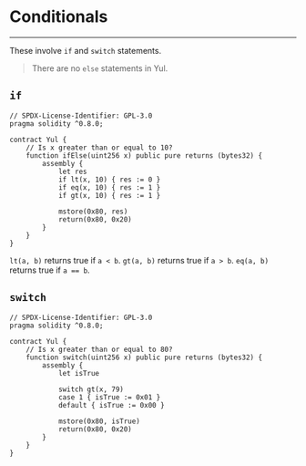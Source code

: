 # Conditionals

---

These involve `if` and `switch` statements.

> There are no `else` statements in Yul.

## `if`

```solidity
// SPDX-License-Identifier: GPL-3.0
pragma solidity ^0.8.0;

contract Yul {
    // Is x greater than or equal to 10?
    function ifElse(uint256 x) public pure returns (bytes32) {
        assembly {
            let res
            if lt(x, 10) { res := 0 }
            if eq(x, 10) { res := 1 }
            if gt(x, 10) { res := 1 }
            
            mstore(0x80, res)
            return(0x80, 0x20)
        }
    }
}
```

`lt(a, b)` returns true if `a < b`. `gt(a, b)` returns true if `a > b`. `eq(a, b)` returns true if `a == b`.

## `switch`

```solidity
// SPDX-License-Identifier: GPL-3.0
pragma solidity ^0.8.0;

contract Yul {
    // Is x greater than or equal to 80?
    function switch(uint256 x) public pure returns (bytes32) {
        assembly {
            let isTrue
            
            switch gt(x, 79)
            case 1 { isTrue := 0x01 }
            default { isTrue := 0x00 }
            
            mstore(0x80, isTrue)
            return(0x80, 0x20)
        }
    }
}
```
